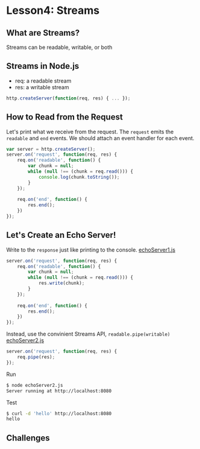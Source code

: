# Lesson4: Streams

## What are Streams?
Streams can be readable, writable, or both

## Streams in Node.js
- req: a readable stream
- res: a writable stream
```js
http.createServer(function(req, res) { ... });
```

## How to Read from the Request
Let's print what we receive from the request.
The `request` emits the `readable` and `end` events.
We should attach an event handler for each event.
```js
var server = http.createServer();
server.on('request', function(req, res) {
	req.on('readable', function() {
		var chunk = null;
		while (null !== (chunk = req.read())) {
			console.log(chunk.toString());
		}
	});
	
	req.on('end', function() {
		res.end();
	})
});
```

## Let's Create an Echo Server!

Write to the `response` just like printing to the console.
[echoServer1.js](echoServer1.js)
```js
server.on('request', function(req, res) {
	req.on('readable', function() {
		var chunk = null;
		while (null !== (chunk = req.read())) {
			res.write(chunk);
		}
	});
	
	req.on('end', function() {
		res.end();
	})
});
```

Instead, use the convinient Streams API, `readable.pipe(writable)`
[echoServer2.js](echoServer2.js)
```js
server.on('request', function(req, res) {
	req.pipe(res);
});
```

Run
```bash
$ node echoServer2.js
Server running at http://localhost:8080
```

Test
```bash
$ curl -d 'hello' http://localhost:8080
hello
```

## Challenges


